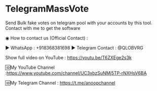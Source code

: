 # TelegramMassVote
Send Bulk fake votes on telegram pool with your accounts by this tool.  Contact with me to get the software 

◉ How to contact us (Official Contact) : 

▶ WhatsApp : +918368381698
▶ Telegram Contact : @QLOBVRG

Show full video on YouTube : https://youtu.be/T6ZXEge2s3k

🆔My YouTube Channel :https://www.youtube.com/channel/UC3xbzSuNMj5TP-rNXHsV6BA

🆔My Telegram Channel : https://t.me/anoopchannel
